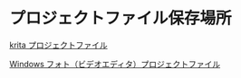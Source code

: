 # プロジェクトファイル保存場所  

[krita プロジェクトファイル](https://github.com/okmksato/okmksato_main/tree/main/krita)  

[Windows フォト（ビデオエディタ）プロジェクトファイル](https://github.com/okmksato/okmksato_main/tree/main/windows_photo)

